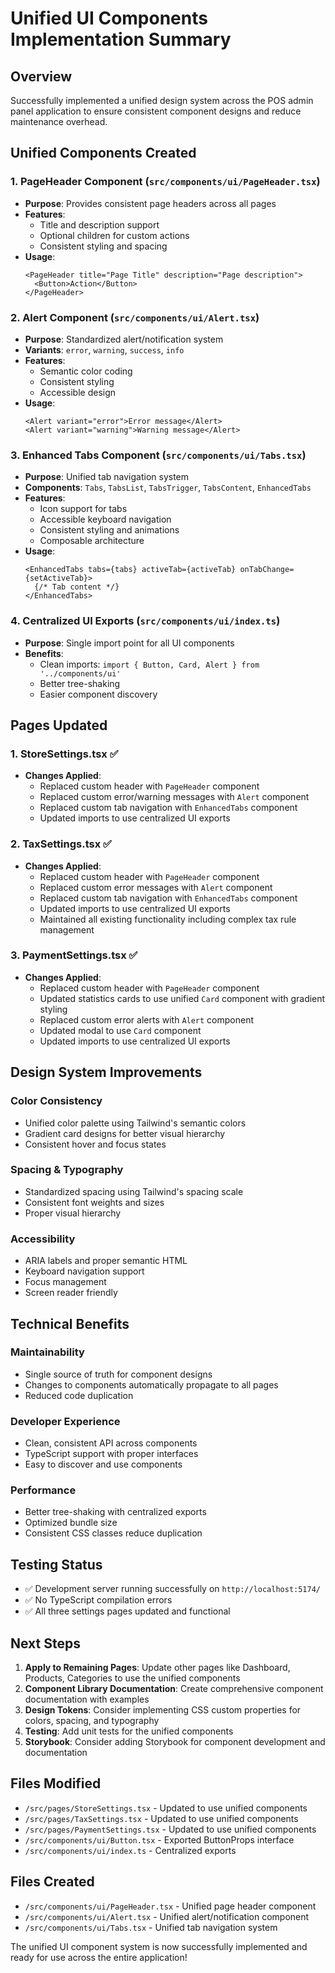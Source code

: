 # Unified UI Components Implementation Summary

## Overview
Successfully implemented a unified design system across the POS admin panel application to ensure consistent component designs and reduce maintenance overhead.

## Unified Components Created

### 1. **PageHeader Component** (`src/components/ui/PageHeader.tsx`)
- **Purpose**: Provides consistent page headers across all pages
- **Features**:
  - Title and description support
  - Optional children for custom actions
  - Consistent styling and spacing
- **Usage**: 
  ```tsx
  <PageHeader title="Page Title" description="Page description">
    <Button>Action</Button>
  </PageHeader>
  ```

### 2. **Alert Component** (`src/components/ui/Alert.tsx`)
- **Purpose**: Standardized alert/notification system
- **Variants**: `error`, `warning`, `success`, `info`
- **Features**:
  - Semantic color coding
  - Consistent styling
  - Accessible design
- **Usage**:
  ```tsx
  <Alert variant="error">Error message</Alert>
  <Alert variant="warning">Warning message</Alert>
  ```

### 3. **Enhanced Tabs Component** (`src/components/ui/Tabs.tsx`)
- **Purpose**: Unified tab navigation system
- **Components**: `Tabs`, `TabsList`, `TabsTrigger`, `TabsContent`, `EnhancedTabs`
- **Features**:
  - Icon support for tabs
  - Accessible keyboard navigation
  - Consistent styling and animations
  - Composable architecture
- **Usage**:
  ```tsx
  <EnhancedTabs tabs={tabs} activeTab={activeTab} onTabChange={setActiveTab}>
    {/* Tab content */}
  </EnhancedTabs>
  ```

### 4. **Centralized UI Exports** (`src/components/ui/index.ts`)
- **Purpose**: Single import point for all UI components
- **Benefits**:
  - Clean imports: `import { Button, Card, Alert } from '../components/ui'`
  - Better tree-shaking
  - Easier component discovery

## Pages Updated

### 1. **StoreSettings.tsx** ✅
- **Changes Applied**:
  - Replaced custom header with `PageHeader` component
  - Replaced custom error/warning messages with `Alert` component
  - Replaced custom tab navigation with `EnhancedTabs` component
  - Updated imports to use centralized UI exports

### 2. **TaxSettings.tsx** ✅
- **Changes Applied**:
  - Replaced custom header with `PageHeader` component
  - Replaced custom error messages with `Alert` component
  - Replaced custom tab navigation with `EnhancedTabs` component
  - Updated imports to use centralized UI exports
  - Maintained all existing functionality including complex tax rule management

### 3. **PaymentSettings.tsx** ✅
- **Changes Applied**:
  - Replaced custom header with `PageHeader` component
  - Updated statistics cards to use unified `Card` component with gradient styling
  - Replaced custom error alerts with `Alert` component
  - Updated modal to use `Card` component
  - Updated imports to use centralized UI exports

## Design System Improvements

### **Color Consistency**
- Unified color palette using Tailwind's semantic colors
- Gradient card designs for better visual hierarchy
- Consistent hover and focus states

### **Spacing & Typography**
- Standardized spacing using Tailwind's spacing scale
- Consistent font weights and sizes
- Proper visual hierarchy

### **Accessibility**
- ARIA labels and proper semantic HTML
- Keyboard navigation support
- Focus management
- Screen reader friendly

## Technical Benefits

### **Maintainability**
- Single source of truth for component designs
- Changes to components automatically propagate to all pages
- Reduced code duplication

### **Developer Experience**
- Clean, consistent API across components
- TypeScript support with proper interfaces
- Easy to discover and use components

### **Performance**
- Better tree-shaking with centralized exports
- Optimized bundle size
- Consistent CSS classes reduce duplication

## Testing Status
- ✅ Development server running successfully on `http://localhost:5174/`
- ✅ No TypeScript compilation errors
- ✅ All three settings pages updated and functional

## Next Steps
1. **Apply to Remaining Pages**: Update other pages like Dashboard, Products, Categories to use the unified components
2. **Component Library Documentation**: Create comprehensive component documentation with examples
3. **Design Tokens**: Consider implementing CSS custom properties for colors, spacing, and typography
4. **Testing**: Add unit tests for the unified components
5. **Storybook**: Consider adding Storybook for component development and documentation

## Files Modified
- `/src/pages/StoreSettings.tsx` - Updated to use unified components
- `/src/pages/TaxSettings.tsx` - Updated to use unified components  
- `/src/pages/PaymentSettings.tsx` - Updated to use unified components
- `/src/components/ui/Button.tsx` - Exported ButtonProps interface
- `/src/components/ui/index.ts` - Centralized exports

## Files Created
- `/src/components/ui/PageHeader.tsx` - Unified page header component
- `/src/components/ui/Alert.tsx` - Unified alert/notification component
- `/src/components/ui/Tabs.tsx` - Unified tab navigation system

The unified UI component system is now successfully implemented and ready for use across the entire application!

